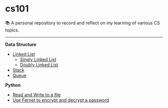 # cs101
📚 A personal repository to record and reflect on my learning of various CS topics.

---

**Data Structure**
- [Linked List](./data_structure/linkedlist/)
  + [Singly Linked List](./data_structure/linkedlist/singly_linkedlist/)
  + [Doubly Linked List](./data_structure/linkedlist/doubly_linkedlist/)
- [Stack](./data_structure/stack/)
- [Queue](./data_structure/queue)

**Python**
- [Read and Write to a file](./python/file_io.md)
- [Use Fernet to encrypt and decrypt a password](./python/fernet)